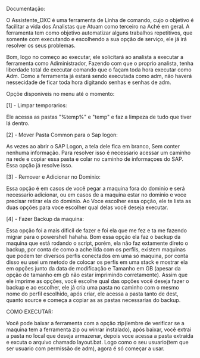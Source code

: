 Documentação:

O Assistente_DXC é uma ferramenta de Linha de comando, cujo o objetivo é facilitar a vida dos Analistas que Atuam como terceiro na Aché em geral.
A ferramenta tem como objetivo automatizar alguns trabalhos repetitivos, que somente com executando e escolhendo a sua opção
de serviço, ele já irá resolver os seus problemas.

Bom, logo no começo ao executar, ele solicitará ao analista a executar a ferramenta como Adiministrador, Fazendo com que
o proprio analista, tenha liberdade total de executar comando que o façam toda hora executar como Adm. Como a ferramenta
já estará sendo executada como adm, não haverá nessecidade de ficar toda hora digitando senhas e senhas de adm.

Opçõe disponiveis no menu até o momento:

[1] - Limpar temporarios:

Ele acessa as pastas "%temp%" e "temp" e faz a limpeza de tudo que tiver lá dentro.

[2] - Mover Pasta Common para o Sap logon:

As vezes ao abrir o SAP Logon, a tela dele fica em branco, Sem conter nenhuma informação. Para resolver isso é necessario acessar um caminho na rede e copiar essa pasta e colar no caminho de informaçoes do SAP. Essa opção já resolve isso.

[3] - Remover e Adicionar no Dominio:

Essa opção é em casos de você pegar a maquina fora do dominio e será necessario adicionar, ou em casos de a maquina estar no dominio e voce precisar retirar ela do dominio. Ao Voce escolher essa opção, ele te lista as duas opções para voce escolher qual delas você deseja executar.

[4] - Fazer Backup da maquina:

Essa opção foi a mais dificil de fazer e foi ela que me fez e ta me fazendo migrar para o powershell hahaha. Bom essa opção ela faz o backup da maquina que está rodando o script, porém, ela não faz extamente direto o backup, por conta de como a ache lida com os perfils, existem maquinas que podem ter diversos perfis conectados em uma só maquina, por conta disso eu usei um metodo de colocar os perfis em uma stack e mostrar ela em opções junto da data de modificação e Tamanho em GB (apesar da opção de tamanho em gb não estar imprimindo corretamente). Assim que ele imprime as opções, você escolhe qual das opções você deseja fazer o backup e ao escolher, ele já cria uma pasta no caminho com o mesmo nome do perfil escolhido, após criar, ele acessa a pasta tanto de dest, quanto source e começa a copiar as as pastas necessarias do backup.

COMO EXECUTAR:

Você pode baixar a ferramenta com a opção zip(lembre de verificar se a maquina tem a ferramenta zip ou winrar instalado), após baixar, você extrai a pasta no local que deseja armazenar, depois voce acessa a pasta extraida e excuta o arquivo chamado layout.bat. Logo como o seu usuario(tem que ser usuario com permissão de adm), agora é só começar a usar.
